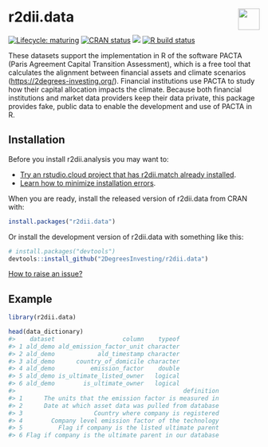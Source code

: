 
<!-- README.md is generated from README.Rmd. Please edit that file -->
r2dii.data <a href='https://github.com/2DegreesInvesting/r2dii.data'><img src='https://imgur.com/A5ASZPE.png' align='right' height='43' /></a>
==============================================================================================================================================

<!-- badges: start -->
[![Lifecycle: maturing](https://img.shields.io/badge/lifecycle-maturing-blue.svg)](https://www.tidyverse.org/lifecycle/#maturing) [![CRAN status](https://www.r-pkg.org/badges/version/r2dii.data)](https://CRAN.R-project.org/package=r2dii.data) [![](https://cranlogs.r-pkg.org/badges/grand-total/r2dii.data)](https://CRAN.R-project.org/package=r2dii.data) [![R build status](https://github.com/2DegreesInvesting/r2dii.data/workflows/R-CMD-check/badge.svg)](https://github.com/2DegreesInvesting/r2dii.data/actions) <!-- badges: end -->

These datasets support the implementation in R of the software PACTA (Paris Agreement Capital Transition Assessment), which is a free tool that calculates the alignment between financial assets and climate scenarios (<https://2degrees-investing.org/>). Financial institutions use PACTA to study how their capital allocation impacts the climate. Because both financial institutions and market data providers keep their data private, this package provides fake, public data to enable the development and use of PACTA in R.

Installation
------------

Before you install r2dii.analysis you may want to:

-   [Try an rstudio.cloud project that has r2dii.match already installed](https://rstudio.cloud/project/1424833).
-   [Learn how to minimize installation errors](https://gist.github.com/maurolepore/a0187be9d40aee95a43f20a85f4caed6#installation).

When you are ready, install the released version of r2dii.data from CRAN with:

``` r
install.packages("r2dii.data")
```

Or install the development version of r2dii.data with something like this:

``` r
# install.packages("devtools")
devtools::install_github("2DegreesInvesting/r2dii.data")
```

[How to raise an issue?](https://2degreesinvesting.github.io/posts/2020-06-26-instructions-to-raise-an-issue/)

Example
-------

``` r
library(r2dii.data)

head(data_dictionary)
#>    dataset                   column    typeof
#> 1 ald_demo ald_emission_factor_unit character
#> 2 ald_demo            ald_timestamp character
#> 3 ald_demo      country_of_domicile character
#> 4 ald_demo          emission_factor    double
#> 5 ald_demo is_ultimate_listed_owner   logical
#> 6 ald_demo        is_ultimate_owner   logical
#>                                               definition
#> 1      The units that the emission factor is measured in
#> 2      Date at which asset data was pulled from database
#> 3                    Country where company is registered
#> 4        Company level emission factor of the technology
#> 5          Flag if company is the listed ultimate parent
#> 6 Flag if company is the ultimate parent in our database
```
